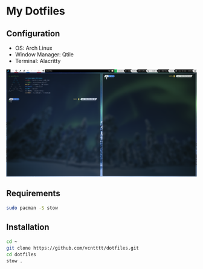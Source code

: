 # My Dotfiles

## Configuration
- OS: Arch Linux
- Window Manager: Qtile
- Terminal: Alacritty


![Descripción de la imagen](demo.png)

## Requirements
```zsh
sudo pacman -S stow
```
## Installation
```zsh
cd ~
git clone https://github.com/vcntttt/dotfiles.git
cd dotfiles
stow .
```
